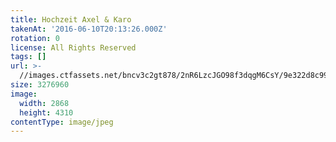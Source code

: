 ```yaml
---
title: Hochzeit Axel & Karo
takenAt: '2016-06-10T20:13:26.000Z'
rotation: 0
license: All Rights Reserved
tags: []
url: >-
  //images.ctfassets.net/bncv3c2gt878/2nR6LzcJGO98f3dqgM6CsY/9e322d8c99481de673e98159dd6a84c6/hochzeit-axel--karo_28144216926_o
size: 3276960
image:
  width: 2868
  height: 4310
contentType: image/jpeg
---
```


